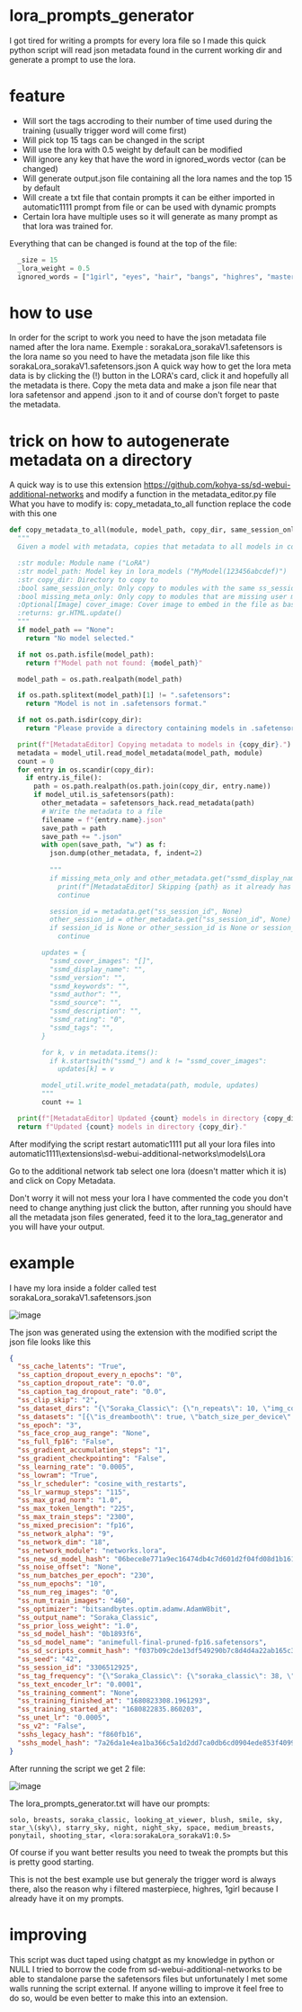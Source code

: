 # lora_prompts_generator
I got tired for writing a prompts for every lora file so I made this quick python script will read json metadata found in the current working dir and generate a prompt to use the lora.

# feature
- Will sort the tags accroding to their number of time used during the training (usually trigger word will come first)
- Will pick top 15 tags can be changed in the script
- Will use the lora with 0.5 weight by default can be modified
- Will ignore any key that have the word in ignored_words vector (can be changed)
- Will generate output.json file containing all the lora names and the top 15 by default
- Will create a txt file that contain prompts it can be either imported in automatic1111 prompt from file or can be used with dynamic prompts
- Certain lora have multiple uses so it will generate as many prompt as that lora was trained for.

Everything that can be changed is found at the top of the file:
```python
  _size = 15
  _lora_weight = 0.5
  ignored_words = ["1girl", "eyes", "hair", "bangs", "highres", "masterpiece"]
```
# how to use
In order for the script to work you need to have the json metadata file named after the lora name.
Exemple : sorakaLora_sorakaV1.safetensors is the lora name so you need to have the metadata json file like this sorakaLora_sorakaV1.safetensors.json
A quick way how to get the lora meta data is by clicking the (!) button in the LORA's card, click it and hopefully all the metadata is there.
Copy the meta data and make a json file near that lora safetensor and append .json to it and of course don't forget to paste the metadata.

# trick on how to autogenerate metadata on a directory
A quick way is to use this extension https://github.com/kohya-ss/sd-webui-additional-networks and modify a function in the metadata_editor.py file
What you have to modify is: copy_metadata_to_all function replace the code with this one

```python
def copy_metadata_to_all(module, model_path, copy_dir, same_session_only, missing_meta_only, cover_image):
  """
  Given a model with metadata, copies that metadata to all models in copy_dir.

  :str module: Module name ("LoRA")
  :str model_path: Model key in lora_models ("MyModel(123456abcdef)")
  :str copy_dir: Directory to copy to
  :bool same_session_only: Only copy to modules with the same ss_session_id
  :bool missing_meta_only: Only copy to modules that are missing user metadata
  :Optional[Image] cover_image: Cover image to embed in the file as base64
  :returns: gr.HTML.update()
  """
  if model_path == "None":
    return "No model selected."

  if not os.path.isfile(model_path):
    return f"Model path not found: {model_path}"

  model_path = os.path.realpath(model_path)

  if os.path.splitext(model_path)[1] != ".safetensors":
    return "Model is not in .safetensors format."

  if not os.path.isdir(copy_dir):
    return "Please provide a directory containing models in .safetensors format."

  print(f"[MetadataEditor] Copying metadata to models in {copy_dir}.")
  metadata = model_util.read_model_metadata(model_path, module)
  count = 0
  for entry in os.scandir(copy_dir):
    if entry.is_file():
      path = os.path.realpath(os.path.join(copy_dir, entry.name))
      if model_util.is_safetensors(path):
        other_metadata = safetensors_hack.read_metadata(path)
        # Write the metadata to a file
        filename = f"{entry.name}.json"
        save_path = path
        save_path += ".json"
        with open(save_path, "w") as f:
          json.dump(other_metadata, f, indent=2)
          
          """
          if missing_meta_only and other_metadata.get("ssmd_display_name", "").strip():
            print(f"[MetadataEditor] Skipping {path} as it already has metadata")
            continue

          session_id = metadata.get("ss_session_id", None)
          other_session_id = other_metadata.get("ss_session_id", None)
          if session_id is None or other_session_id is None or session_id != other_session_id:
            continue

        updates = {
          "ssmd_cover_images": "[]",
          "ssmd_display_name": "",
          "ssmd_version": "",
          "ssmd_keywords": "",
          "ssmd_author": "",
          "ssmd_source": "",
          "ssmd_description": "",
          "ssmd_rating": "0",
          "ssmd_tags": "",
        }

        for k, v in metadata.items():
          if k.startswith("ssmd_") and k != "ssmd_cover_images":
            updates[k] = v

        model_util.write_model_metadata(path, module, updates)
        """
        count += 1

  print(f"[MetadataEditor] Updated {count} models in directory {copy_dir}.")
  return f"Updated {count} models in directory {copy_dir}."
  ```

After modifying the script restart automatic1111 put all your lora files into automatic1111\extensions\sd-webui-additional-networks\models\Lora

Go to the additional network tab select one lora (doesn't matter which it is) and click on Copy Metadata.

Don't worry it will not mess your lora I have commented the code you don't need to change anything just click the button, after running you should have all the metadata json files generated, feed it to the lora_tag_generator and you will have your output.

# example
I have my lora inside a folder called test sorakaLora_sorakaV1.safetensors.json

![image](https://user-images.githubusercontent.com/11870227/232308845-7e9ea08f-7eea-4b91-8004-f8521dadffea.png)

The json was generated using the extension with the modified script the json file looks like this
```json
{
  "ss_cache_latents": "True",
  "ss_caption_dropout_every_n_epochs": "0",
  "ss_caption_dropout_rate": "0.0",
  "ss_caption_tag_dropout_rate": "0.0",
  "ss_clip_skip": "2",
  "ss_dataset_dirs": "{\"Soraka_Classic\": {\"n_repeats\": 10, \"img_count\": 46}}",
  "ss_datasets": "[{\"is_dreambooth\": true, \"batch_size_per_device\": 2, \"num_train_images\": 460, \"num_reg_images\": 0, \"resolution\": [512, 512], \"enable_bucket\": true, \"min_bucket_reso\": 256, \"max_bucket_reso\": 1024, \"tag_frequency\": {\"Soraka_Classic\": {\"soraka_classic\": 38, \"1girl\": 46, \"aurora\": 9, \"bag\": 3, \"breasts\": 42, \"constellation\": 6, \"crescent_moon\": 7, \"galaxy\": 8, \"light_particles\": 8, \"low-tied_long_hair\": 11, \"milky_way\": 9, \"moon\": 9, \"multi-tied_hair\": 12, \"night\": 13, \"night_sky\": 13, \"planet\": 6, \"ponytail\": 11, \"shooting_star\": 11, \"sky\": 14, \"solo\": 43, \"space\": 12, \"star_\\\\(sky\\\\)\": 14, \"starry_sky\": 14, \"starry_sky_print\": 6, \"arm_tattoo\": 3, \"blonde_hair\": 2, \"elf\": 6, \"leg_tattoo\": 5, \"looking_at_viewer\": 18, \"bare_shoulders\": 8, \"belt\": 2, \"low_twintails\": 2, \"medium_breasts\": 12, \"penis\": 2, \"twintails\": 1, \"blush\": 17, \"cleavage\": 3, \"cleavage_cutout\": 1, \"open_mouth\": 6, \"simple_background\": 9, \"smile\": 15, \"upper_body\": 4, \":<\": 1, \"arms_behind_back\": 1, \"gradient\": 3, \"gradient_background\": 3, \"ankle_wrap\": 2, \"ass\": 4, \"bandage_on_face\": 1, \"bandage_over_one_eye\": 2, \"bandaged_head\": 4, \"bandaged_neck\": 4, \"bandaid\": 4, \"bandaid_on_arm\": 2, \"bandaid_on_cheek\": 1, \"bandaid_on_face\": 4, \"bandaid_on_knee\": 1, \"bandaid_on_leg\": 1, \"bodypaint\": 1, \"boko_\\\\(girls_und_panzer\\\\)\": 1, \"budget_sarashi\": 4, \"cast\": 2, \"facepaint\": 1, \"facial_mark\": 1, \"facial_tattoo\": 1, \"grey_background\": 5, \"halloween\": 3, \"heart_tattoo\": 1, \"kaine_\\\\(nier\\\\)\": 1, \"kanbaru_suruga\": 2, \"leg_wrap\": 3, \"low_ponytail\": 2, \"mummy\": 4, \"mummy_costume\": 4, \"naked_bandage\": 5, \"narrow_waist\": 1, \"pubic_tattoo\": 3, \"pussy\": 2, \"pussy_juice\": 1, \"sarashi\": 5, \"sheik\": 2, \"shoulder_tattoo\": 2, \"silver_hair\": 2, \"thighs\": 4, \"uncensored\": 3, \"armpits\": 3, \"arms_behind_head\": 1, \"arms_up\": 1, \"eyebrows_visible_through_hair\": 2, \"hair_between_eyes\": 1, \"sweat\": 4, \"wet\": 1, \"broom\": 2, \"scythe\": 1, \"standing\": 2, \"white_background\": 2, \"choker\": 4, \"snowing\": 6, \"breast_squeeze\": 1, \"deep_skin\": 1, \"grabbing\": 2, \"grabbing_own_breast\": 1, \"nipples\": 9, \"self_fondle\": 1, \"apron\": 2, \"closed_eyes\": 3, \"closed_mouth\": 3, \"nose_blush\": 1, \"oni\": 3, \"sideboob\": 2, \"covered_nipples\": 5, \"heart\": 2, \"navel\": 3, \"nude\": 4, \"speech_bubble\": 2, \"spoken_heart\": 2, \"steaming_body\": 2, \"belly\": 1, \"braid\": 1, \"covered_navel\": 1, \"dark_elf\": 2, \"halloween_costume\": 2, \"huge_breasts\": 5, \"sweatdrop\": 1, \"thick_thighs\": 1, \"yellow_dress\": 1, \"bandaids_on_nipples\": 1, \"medium_hair\": 1, \"one_eye_closed\": 1, \"short_hair\": 4, \":d\": 2, \"armlet\": 1, \"black_sclera\": 2, \"torn_clothes\": 1, \"undead\": 1, \"necklace\": 1, \"parted_lips\": 2, \"weapon\": 4, \"aerial_fireworks\": 2, \"astronaut\": 3, \"city_lights\": 4, \"diffraction_spikes\": 1, \"earth_\\\\(planet\\\\)\": 5, \"fireflies\": 3, \"fireworks\": 4, \"full_moon\": 4, \"glint\": 1, \"green_skin\": 1, \"grey_skin\": 2, \"hand_on_hip\": 1, \"hoop_earrings\": 2, \"lightsaber\": 1, \"moonlight\": 5, \"pelvic_curtain\": 1, \"sparkle\": 2, \"sparkle_background\": 1, \"star_\\\\(symbol\\\\)\": 4, \"starry_background\": 5, \"tanabata\": 4, \"lens_flare\": 1, \"yordle\": 1, \"snow\": 1, \"collarbone\": 3, \"pale_skin\": 1, \"pink_hair\": 1, \"leash\": 1, \"purple_background\": 1, \"aqua_background\": 1, \"bikini\": 1, \"blue_background\": 1, \"green_bikini\": 1, \"halftone\": 1, \"halftone_background\": 1, \"monster_girl\": 1, \"ocean\": 1, \"orange_eyes\": 1, \"polka_dot\": 1, \"polka_dot_background\": 1, \"strap_slip\": 1, \"swimsuit\": 1, \"underwater\": 1, \"water\": 1, \"full_body\": 2, \"fur_trim\": 3, \"hooves\": 2, \"tanzaku\": 3, \"lying\": 1, \"from_behind\": 2, \"areolae\": 1, \"black_background\": 2, \"breath\": 1, \"heavy_breathing\": 1, \"smoke\": 1, \"spread_legs\": 1, \"steam\": 1, \"forest\": 1, \"leaf\": 1, \"nature\": 1, \"plant\": 1, \"tree\": 1, \"animal\": 1, \"blue_butterfly\": 1, \"bug\": 1, \"butterfly\": 1, \"butterfly_on_hand\": 1, \"glowing_butterfly\": 1, \"nose\": 1, \"white_butterfly\": 1, \"yellow_butterfly\": 1, \"cape\": 2, \"cloud\": 2, \"desert\": 1, \"space_craft\": 1, \"space_helmet\": 1, \"telescope\": 1, \"breast_grab\": 1, \"erection\": 1, \"foreskin\": 1, \"futanari\": 1, \"huge_penis\": 1, \"large_penis\": 1, \"paizuri\": 1, \"testicles\": 1, \"artist_name\": 1, \"body_writing\": 1, \"colored_skin\": 7, \"full-body_tattoo\": 1, \"hand_on_own_chest\": 2, \"horns\": 7, \"long_hair\": 6, \"pointy_ears\": 7, \"purple_skin\": 6, \"single_horn\": 4, \"sitting\": 1, \"tattoo\": 4, \"very_long_hair\": 2, \"white_hair\": 4, \"yellow_eyes\": 6, \"?\": 1, \"blue_nails\": 1, \"breast_hold\": 1, \"fingerless_gloves\": 1, \"fingernails\": 1, \"holding_staff\": 1, \"long_fingernails\": 1, \"nail_polish\": 1, \"pink_nails\": 1, \"purple_nails\": 1, \"red_nails\": 1, \"spoken_musical_note\": 1, \"spoken_question_mark\": 1, \"spoken_sweatdrop\": 1, \"yellow_nails\": 1, \"blue_skin\": 5, \"breast_suppress\": 1, \"hands_on_own_chest\": 1, \"large_breasts\": 1, \"earrings\": 1, \"jewelry\": 1, \"window\": 1, \"tail\": 2, \"colored_sclera\": 1, \"looking_back\": 1, \"staff\": 1, \"curvy\": 1, \"clenched_hand\": 1, \"clenched_hands\": 1, \"enmaided\": 1, \"frilled_apron\": 1, \"frills\": 1, \"maid\": 1, \"maid_apron\": 1, \"maid_headdress\": 1, \"thighhighs\": 1, \"waist_apron\": 1, \"waitress\": 1, \"magic\": 1, \"book\": 1}}, \"bucket_info\": {\"buckets\": {\"0\": {\"resolution\": [512, 512], \"count\": 460}}, \"mean_img_ar_error\": 0.0}, \"subsets\": [{\"img_count\": 46, \"num_repeats\": 10, \"color_aug\": false, \"flip_aug\": false, \"random_crop\": false, \"shuffle_caption\": true, \"keep_tokens\": 1, \"image_dir\": \"Soraka_Classic\", \"class_tokens\": null, \"is_reg\": false}]}]",
  "ss_epoch": "3",
  "ss_face_crop_aug_range": "None",
  "ss_full_fp16": "False",
  "ss_gradient_accumulation_steps": "1",
  "ss_gradient_checkpointing": "False",
  "ss_learning_rate": "0.0005",
  "ss_lowram": "True",
  "ss_lr_scheduler": "cosine_with_restarts",
  "ss_lr_warmup_steps": "115",
  "ss_max_grad_norm": "1.0",
  "ss_max_token_length": "225",
  "ss_max_train_steps": "2300",
  "ss_mixed_precision": "fp16",
  "ss_network_alpha": "9",
  "ss_network_dim": "18",
  "ss_network_module": "networks.lora",
  "ss_new_sd_model_hash": "06bece8e771a9ec16474db4c7d601d2f04fd08d1b1611072e7dd97c18cec3a09",
  "ss_noise_offset": "None",
  "ss_num_batches_per_epoch": "230",
  "ss_num_epochs": "10",
  "ss_num_reg_images": "0",
  "ss_num_train_images": "460",
  "ss_optimizer": "bitsandbytes.optim.adamw.AdamW8bit",
  "ss_output_name": "Soraka_Classic",
  "ss_prior_loss_weight": "1.0",
  "ss_sd_model_hash": "0b1893f6",
  "ss_sd_model_name": "animefull-final-pruned-fp16.safetensors",
  "ss_sd_scripts_commit_hash": "f037b09c2de13df549290b7c8d4d4a22ab165c36",
  "ss_seed": "42",
  "ss_session_id": "3306512925",
  "ss_tag_frequency": "{\"Soraka_Classic\": {\"soraka_classic\": 38, \"1girl\": 46, \"aurora\": 9, \"bag\": 3, \"breasts\": 42, \"constellation\": 6, \"crescent_moon\": 7, \"galaxy\": 8, \"light_particles\": 8, \"low-tied_long_hair\": 11, \"milky_way\": 9, \"moon\": 9, \"multi-tied_hair\": 12, \"night\": 13, \"night_sky\": 13, \"planet\": 6, \"ponytail\": 11, \"shooting_star\": 11, \"sky\": 14, \"solo\": 43, \"space\": 12, \"star_\\\\(sky\\\\)\": 14, \"starry_sky\": 14, \"starry_sky_print\": 6, \"arm_tattoo\": 3, \"blonde_hair\": 2, \"elf\": 6, \"leg_tattoo\": 5, \"looking_at_viewer\": 18, \"bare_shoulders\": 8, \"belt\": 2, \"low_twintails\": 2, \"medium_breasts\": 12, \"penis\": 2, \"twintails\": 1, \"blush\": 17, \"cleavage\": 3, \"cleavage_cutout\": 1, \"open_mouth\": 6, \"simple_background\": 9, \"smile\": 15, \"upper_body\": 4, \":<\": 1, \"arms_behind_back\": 1, \"gradient\": 3, \"gradient_background\": 3, \"ankle_wrap\": 2, \"ass\": 4, \"bandage_on_face\": 1, \"bandage_over_one_eye\": 2, \"bandaged_head\": 4, \"bandaged_neck\": 4, \"bandaid\": 4, \"bandaid_on_arm\": 2, \"bandaid_on_cheek\": 1, \"bandaid_on_face\": 4, \"bandaid_on_knee\": 1, \"bandaid_on_leg\": 1, \"bodypaint\": 1, \"boko_\\\\(girls_und_panzer\\\\)\": 1, \"budget_sarashi\": 4, \"cast\": 2, \"facepaint\": 1, \"facial_mark\": 1, \"facial_tattoo\": 1, \"grey_background\": 5, \"halloween\": 3, \"heart_tattoo\": 1, \"kaine_\\\\(nier\\\\)\": 1, \"kanbaru_suruga\": 2, \"leg_wrap\": 3, \"low_ponytail\": 2, \"mummy\": 4, \"mummy_costume\": 4, \"naked_bandage\": 5, \"narrow_waist\": 1, \"pubic_tattoo\": 3, \"pussy\": 2, \"pussy_juice\": 1, \"sarashi\": 5, \"sheik\": 2, \"shoulder_tattoo\": 2, \"silver_hair\": 2, \"thighs\": 4, \"uncensored\": 3, \"armpits\": 3, \"arms_behind_head\": 1, \"arms_up\": 1, \"eyebrows_visible_through_hair\": 2, \"hair_between_eyes\": 1, \"sweat\": 4, \"wet\": 1, \"broom\": 2, \"scythe\": 1, \"standing\": 2, \"white_background\": 2, \"choker\": 4, \"snowing\": 6, \"breast_squeeze\": 1, \"deep_skin\": 1, \"grabbing\": 2, \"grabbing_own_breast\": 1, \"nipples\": 9, \"self_fondle\": 1, \"apron\": 2, \"closed_eyes\": 3, \"closed_mouth\": 3, \"nose_blush\": 1, \"oni\": 3, \"sideboob\": 2, \"covered_nipples\": 5, \"heart\": 2, \"navel\": 3, \"nude\": 4, \"speech_bubble\": 2, \"spoken_heart\": 2, \"steaming_body\": 2, \"belly\": 1, \"braid\": 1, \"covered_navel\": 1, \"dark_elf\": 2, \"halloween_costume\": 2, \"huge_breasts\": 5, \"sweatdrop\": 1, \"thick_thighs\": 1, \"yellow_dress\": 1, \"bandaids_on_nipples\": 1, \"medium_hair\": 1, \"one_eye_closed\": 1, \"short_hair\": 4, \":d\": 2, \"armlet\": 1, \"black_sclera\": 2, \"torn_clothes\": 1, \"undead\": 1, \"necklace\": 1, \"parted_lips\": 2, \"weapon\": 4, \"aerial_fireworks\": 2, \"astronaut\": 3, \"city_lights\": 4, \"diffraction_spikes\": 1, \"earth_\\\\(planet\\\\)\": 5, \"fireflies\": 3, \"fireworks\": 4, \"full_moon\": 4, \"glint\": 1, \"green_skin\": 1, \"grey_skin\": 2, \"hand_on_hip\": 1, \"hoop_earrings\": 2, \"lightsaber\": 1, \"moonlight\": 5, \"pelvic_curtain\": 1, \"sparkle\": 2, \"sparkle_background\": 1, \"star_\\\\(symbol\\\\)\": 4, \"starry_background\": 5, \"tanabata\": 4, \"lens_flare\": 1, \"yordle\": 1, \"snow\": 1, \"collarbone\": 3, \"pale_skin\": 1, \"pink_hair\": 1, \"leash\": 1, \"purple_background\": 1, \"aqua_background\": 1, \"bikini\": 1, \"blue_background\": 1, \"green_bikini\": 1, \"halftone\": 1, \"halftone_background\": 1, \"monster_girl\": 1, \"ocean\": 1, \"orange_eyes\": 1, \"polka_dot\": 1, \"polka_dot_background\": 1, \"strap_slip\": 1, \"swimsuit\": 1, \"underwater\": 1, \"water\": 1, \"full_body\": 2, \"fur_trim\": 3, \"hooves\": 2, \"tanzaku\": 3, \"lying\": 1, \"from_behind\": 2, \"areolae\": 1, \"black_background\": 2, \"breath\": 1, \"heavy_breathing\": 1, \"smoke\": 1, \"spread_legs\": 1, \"steam\": 1, \"forest\": 1, \"leaf\": 1, \"nature\": 1, \"plant\": 1, \"tree\": 1, \"animal\": 1, \"blue_butterfly\": 1, \"bug\": 1, \"butterfly\": 1, \"butterfly_on_hand\": 1, \"glowing_butterfly\": 1, \"nose\": 1, \"white_butterfly\": 1, \"yellow_butterfly\": 1, \"cape\": 2, \"cloud\": 2, \"desert\": 1, \"space_craft\": 1, \"space_helmet\": 1, \"telescope\": 1, \"breast_grab\": 1, \"erection\": 1, \"foreskin\": 1, \"futanari\": 1, \"huge_penis\": 1, \"large_penis\": 1, \"paizuri\": 1, \"testicles\": 1, \"artist_name\": 1, \"body_writing\": 1, \"colored_skin\": 7, \"full-body_tattoo\": 1, \"hand_on_own_chest\": 2, \"horns\": 7, \"long_hair\": 6, \"pointy_ears\": 7, \"purple_skin\": 6, \"single_horn\": 4, \"sitting\": 1, \"tattoo\": 4, \"very_long_hair\": 2, \"white_hair\": 4, \"yellow_eyes\": 6, \"?\": 1, \"blue_nails\": 1, \"breast_hold\": 1, \"fingerless_gloves\": 1, \"fingernails\": 1, \"holding_staff\": 1, \"long_fingernails\": 1, \"nail_polish\": 1, \"pink_nails\": 1, \"purple_nails\": 1, \"red_nails\": 1, \"spoken_musical_note\": 1, \"spoken_question_mark\": 1, \"spoken_sweatdrop\": 1, \"yellow_nails\": 1, \"blue_skin\": 5, \"breast_suppress\": 1, \"hands_on_own_chest\": 1, \"large_breasts\": 1, \"earrings\": 1, \"jewelry\": 1, \"window\": 1, \"tail\": 2, \"colored_sclera\": 1, \"looking_back\": 1, \"staff\": 1, \"curvy\": 1, \"clenched_hand\": 1, \"clenched_hands\": 1, \"enmaided\": 1, \"frilled_apron\": 1, \"frills\": 1, \"maid\": 1, \"maid_apron\": 1, \"maid_headdress\": 1, \"thighhighs\": 1, \"waist_apron\": 1, \"waitress\": 1, \"magic\": 1, \"book\": 1}}",
  "ss_text_encoder_lr": "0.0001",
  "ss_training_comment": "None",
  "ss_training_finished_at": "1680823308.1961293",
  "ss_training_started_at": "1680822835.860203",
  "ss_unet_lr": "0.0005",
  "ss_v2": "False",
  "sshs_legacy_hash": "f860fb16",
  "sshs_model_hash": "7a26da1e4ea1ba366c5a1d2dd7ca0db6cd0904ede853f409923c2cd7d9fca414"
}
```

After running the script we get 2 file:

![image](https://user-images.githubusercontent.com/11870227/232308928-fa246f96-501a-4e4e-842f-163d70066771.png)

The lora_prompts_generator.txt will have our prompts:
```
solo, breasts, soraka_classic, looking_at_viewer, blush, smile, sky, star_\(sky\), starry_sky, night, night_sky, space, medium_breasts, ponytail, shooting_star, <lora:sorakaLora_sorakaV1:0.5>
```

Of course if you want better results you need to tweak the prompts but this is pretty good starting.

This is not the best example use but generaly the trigger word is always there, also the reason why i filtered masterpiece, highres, 1girl because I already have it on my prompts.

# improving
This script was duct taped using chatgpt as my knowledge in python or NULL I tried to borrow the code from sd-webui-additional-networks to be able to standalone parse the safetensors files but unfortunately I met some walls running the script external.
If anyone willing to improve it feel free to do so, would be even better to make this into an extension.
